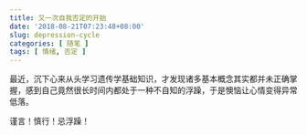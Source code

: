 ```yaml
---
title: 又一次自我否定的开始
date: '2018-08-21T07:23:48+08:00'
slug: depression-cycle
categories: [ 随笔 ]
tags: [ 情绪, 否定 ]
---
```

最近，沉下心来从头学习遗传学基础知识，才发现诸多基本概念其实都并未正确掌握，感到自己竟然很长时间内都处于一种不自知的浮躁，于是懊恼让心情变得异常低落。

谨言！慎行！忌浮躁！
